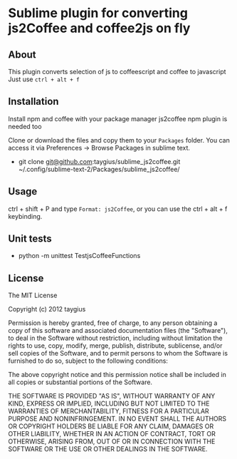 # Sublime plugin for converting js2Coffee and coffee2js on fly

## About
This plugin converts selection of js to coffeescript and coffee to javascript
Just use `ctrl + alt + f`

## Installation
Install npm and coffee with your package manager
js2coffee npm plugin is needed too

Clone or download the files and copy them to your `Packages` folder. You can access it via Preferences -> Browse Packages in sublime text.
 * git clone git@github.com:taygius/sublime_js2coffee.git ~/.config/sublime-text-2/Packages/sublime_js2coffee/

## Usage
ctrl + shift + P and type `Format: js2Coffee`, or you can use the ctrl + alt + f keybinding.

## Unit tests
 * python -m unittest TestjsCoffeeFunctions

## License

The MIT License

Copyright (c) 2012 taygius

Permission is hereby granted, free of charge, to any person obtaining a copy of this software and associated documentation files (the "Software"), to deal in the Software without restriction, including without limitation the rights to use, copy, modify, merge, publish, distribute, sublicense, and/or sell copies of the Software, and to permit persons to whom the Software is furnished to do so, subject to the following conditions:

The above copyright notice and this permission notice shall be included in all copies or substantial portions of the Software.

THE SOFTWARE IS PROVIDED "AS IS", WITHOUT WARRANTY OF ANY KIND, EXPRESS OR IMPLIED, INCLUDING BUT NOT LIMITED TO THE WARRANTIES OF MERCHANTABILITY, FITNESS FOR A PARTICULAR PURPOSE AND NONINFRINGEMENT. IN NO EVENT SHALL THE AUTHORS OR COPYRIGHT HOLDERS BE LIABLE FOR ANY CLAIM, DAMAGES OR OTHER LIABILITY, WHETHER IN AN ACTION OF CONTRACT, TORT OR OTHERWISE, ARISING FROM, OUT OF OR IN CONNECTION WITH THE SOFTWARE OR THE USE OR OTHER DEALINGS IN THE SOFTWARE.